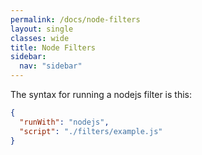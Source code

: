 ```yaml
---
permalink: /docs/node-filters
layout: single
classes: wide
title: Node Filters
sidebar:
  nav: "sidebar"
---
```


The syntax for running a nodejs filter is this:

```json
{
  "runWith": "nodejs",
  "script": "./filters/example.js"
}
```